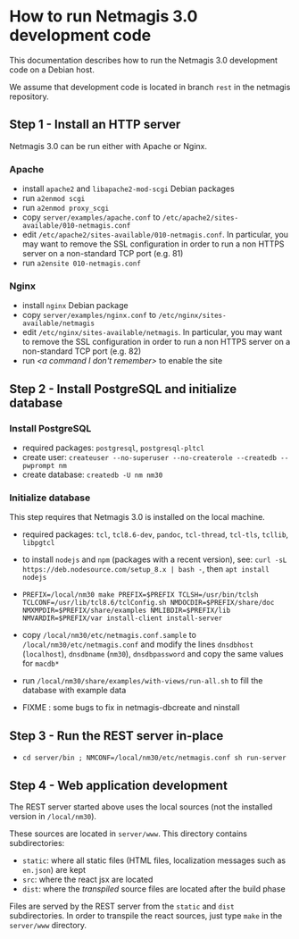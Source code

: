 How to run Netmagis 3.0 development code
========================================

This documentation describes how to run the Netmagis 3.0 
development code on a Debian host.

We assume that development code is located in branch `rest` in the 
netmagis repository.

Step 1 - Install an HTTP server
-------------------------------

Netmagis 3.0 can be run either with Apache or Nginx.

### Apache

  - install `apache2` and `libapache2-mod-scgi` Debian packages
  - run `a2enmod scgi`
  - run `a2enmod proxy_scgi`
  - copy `server/examples/apache.conf` to `/etc/apache2/sites-available/010-netmagis.conf`
  - edit `/etc/apache2/sites-available/010-netmagis.conf`. In 
    particular, you may want to remove the SSL configuration in 
    order to run a non HTTPS server on a non-standard TCP port 
    (e.g. 81)
  - run `a2ensite 010-netmagis.conf`

### Nginx

  - install `nginx` Debian package
  - copy `server/examples/nginx.conf` to `/etc/nginx/sites-available/netmagis`
  - edit `/etc/nginx/sites-available/netmagis`. In particular, you 
    may want to remove the SSL configuration in order to run a non 
    HTTPS server on a non-standard TCP port (e.g. 82)
  - run _<a command I don't remember>_ to enable the site

Step 2 - Install PostgreSQL and initialize database
---------------------------------------------------

### Install PostgreSQL

  - required packages: `postgresql`, `postgresql-pltcl`
  - create user: `createuser --no-superuser --no-createrole --createdb --pwprompt nm`
  - create database: `createdb -U nm nm30`

### Initialize database

This step requires that Netmagis 3.0 is installed on the local 
machine.

  - required packages: `tcl`, `tcl8.6-dev`, `pandoc`, 
    `tcl-thread`, `tcl-tls`, `tcllib`, `libpgtcl`
  - to install `nodejs` and `npm` (packages with a recent 
    version), see:
      `curl -sL https://deb.nodesource.com/setup_8.x | bash -`, 
      then `apt install nodejs`
  - `PREFIX=/local/nm30 make PREFIX=$PREFIX TCLSH=/usr/bin/tclsh TCLCONF=/usr/lib/tcl8.6/tclConfig.sh NMDOCDIR=$PREFIX/share/doc NMXMPDIR=$PREFIX/share/examples NMLIBDIR=$PREFIX/lib NMVARDIR=$PREFIX/var install-client install-server`
  - copy `/local/nm30/etc/netmagis.conf.sample` to 
    `/local/nm30/etc/netmagis.conf` and modify the lines 
    `dnsdbhost` (`localhost`), `dnsdbname` (`nm30`), 
    `dnsdbpassword` and copy the same values for `macdb*`
  - run `/local/nm30/share/examples/with-views/run-all.sh` to fill 
    the database with example data

  - FIXME : some bugs to fix in netmagis-dbcreate and ninstall


Step 3 - Run the REST server in-place
--------------------------------------

  - `cd server/bin ; NMCONF=/local/nm30/etc/netmagis.conf sh run-server`


Step 4 - Web application development
------------------------------------

The REST server started above uses the local sources (not the 
installed version in `/local/nm30`).

These sources are located in `server/www`.  This directory 
contains subdirectories:
  - `static`: where all static files (HTML files, localization 
    messages such as `en.json`) are kept
  - `src`: where the react jsx are located
  - `dist`: where the _transpiled_ source files are located after 
    the build phase

Files are served by the REST server from the `static` and `dist` 
subdirectories. In order to transpile the react sources, just type 
`make` in the `server/www` directory.

